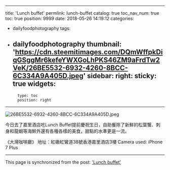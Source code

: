 
---
title: 'Lunch buffet'
permlink: lunch-buffet
catalog: true
toc_nav_num: true
toc: true
position: 9999
date: 2018-05-26 14:19:12
categories:
- dailyfoodphotography
tags:
- dailyfoodphotography
thumbnail: 'https://cdn.steemitimages.com/DQmWffpkDiqGSggMr6kefeYWXGoLhPKS46ZM9aFrdTw2VeK/26BE5532-6932-4260-8BCC-6C334A9A405D.jpeg'
sidebar:
    right:
        sticky: true
widgets:
    -
        type: toc
        position: right
---


![26BE5532-6932-4260-8BCC-6C334A9A405D.jpeg](https://cdn.steemitimages.com/DQmWffpkDiqGSggMr6kefeYWXGoLhPKS46ZM9aFrdTw2VeK/26BE5532-6932-4260-8BCC-6C334A9A405D.jpeg)

今日去了嘉里酒店吃Lunch Buffet提前慶祝生日，自助餐除了新鮮的松葉蟹、刺身和龍蝦等海鮮外還有各種各樣的美食，甜點的水準更是一流。

《大灣咖啡廳》
地址：紅磡紅鸞道38號香港嘉里酒店3樓
Camera used: iPhone 7 Plus

- - -

This page is synchronized from the post: ['Lunch buffet'](https://steemit.com/@htliao/lunch-buffet)
